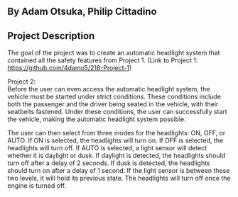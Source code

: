 ## By Adam Otsuka, Philip Cittadino

## Project Description 
The goal of the project was to create an automatic headlight system that contained all the safety features from Project 1.
(Link to Project 1: https://github.com/4damo5/218-Project-1)

Project 2: \
Before the user can even access the automatic headlight system, the vehicle must be started under strict conditions.
These conditions include both the passenger and the driver being seated in the vehicle, with their seatbelts fastened.
Under these conditions, the user can successfully start the vehicle, making the automatic headlight system possible.


The user can then select from three modes for the headlights: ON, OFF, or AUTO. If ON is selected, the headlights will turn on. 
If OFF is selected, the headlights will turn off. If AUTO is selected, a light sensor will detect whether it is daylight or dusk.
If daylight is detected, the headlights should turn off after a delay of 2 seconds. If dusk is detected, the headlights should 
turn on after a delay of 1 second. If the light sensor is between these two levels, it will hold its previous state. 
The headlights will turn off once the engine is turned off.


